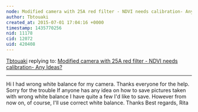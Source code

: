 ```yaml
---
node: Modified camera with 25A red filter - NDVI needs calibration- Any Ideas?
author: Tbtouaki
created_at: 2015-07-01 17:04:16 +0000
timestamp: 1435770256
nid: 11178
cid: 12072
uid: 420408
---
```




[Tbtouaki](../profile/Tbtouaki) replying to: [Modified camera with 25A red filter - NDVI needs calibration- Any Ideas?](../notes/Tbtouaki/09-24-2014/modified-camera-with-25a-red-filter-ndvi-needs-calibration-any-ideas)

----
Hi
I had wrong white balance for my camera.
Thanks everyone for the help.
Sorry for the trouble
If anyone has any idea on how to save pictures taken with wrong white balance I have quite a few I'd like to save. 
However from now on, of course, I'll use correct white balance.
Thanks
Best regards,
Rita
